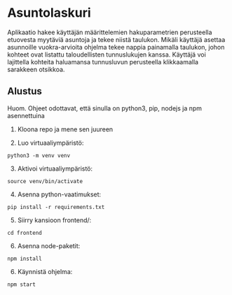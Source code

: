 # Asuntolaskuri
Aplikaatio hakee käyttäjän määrittelemien hakuparametrien perusteella etuovesta myytäviä asuntoja ja tekee niistä taulukon. Mikäli käyttäjä asettaa asunnoille vuokra-arvioita ohjelma tekee nappia painamalla taulukon, johon kohteet ovat listattu taloudellisten tunnuslukujen kanssa. Käyttäjä voi lajittella kohteita haluamansa tunnusluvun perusteella klikkaamalla sarakkeen otsikkoa. 

## Alustus

Huom. Ohjeet odottavat, että sinulla on python3, pip, nodejs ja npm asennettuina

1. Kloona repo ja mene sen juureen

2. Luo virtuaaliympäristö:
```
python3 -m venv venv
```

3. Aktivoi virtuaaliympäristö:
```
source venv/bin/activate
```

4. Asenna python-vaatimukset:
```
pip install -r requirements.txt
```

5. Siirry kansioon frontend/:
```
cd frontend
```

6. Asenna node-paketit:
```
npm install
```

6. Käynnistä ohjelma:
```
npm start
```